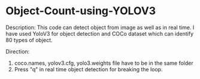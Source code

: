 # Object-Count-using-YOLOV3

Description:
This code can detect object from image as well as in real time. I have used YoloV3 for object detection and COCo dataset which can identify 80 types of object.



Direction:
1. coco.names, yolov3.cfg, yolo3.weights file have to be in the same folder
2. Press "q"  in  real time object detection for breaking the loop.
